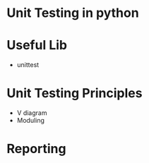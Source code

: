 # Unit Testing in python

# Useful Lib 
- unittest

# Unit Testing Principles
- V diagram
- Moduling 
# Reporting

